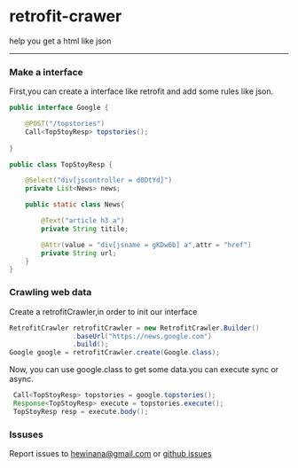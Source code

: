 # retrofit-crawer
help you get a html like json

----

### Make a interface

First,you can create a interface like retrofit and add some rules like json.

```java
public interface Google {

    @POST("/topstories")
    Call<TopStoyResp> topstories();
    
}

public class TopStoyResp {

    @Select("div[jscontroller = d0DtYd]")
    private List<News> news;

    public static class News{

        @Text("article h3 a")
        private String titile;

        @Attr(value = "div[jsname = gKDw6b] a",attr = "href")
        private String url;
    }
}
```
### Crawling web data
Create a retrofitCrawler,in order to init our interface
```java
RetrofitCrawler retrofitCrawler = new RetrofitCrawler.Builder()
                .baseUrl("https://news.google.com")
                .build();
Google google = retrofitCrawler.create(Google.class);
```

Now, you can use google.class to get some data.you can execute sync or async.
```java
 Call<TopStoyResp> topstories = google.topstories();
 Response<TopStoyResp> execute = topstories.execute();
 TopStoyResp resp = execute.body();
```


### Issuses
Report issues to hewinana@gmail.com or [github issues](https://github.com/Qlone/retrofit-crawler/issues)

